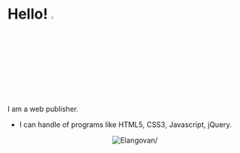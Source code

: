 # Hello! <img src="https://user-images.githubusercontent.com/69137860/99356371-62825180-28ed-11eb-902e-159ca9cb872c.gif" width="8%" height="4%" alt="hello"></img>

I am a web publisher.
* I can handle of programs like HTML5, CSS3, Javascript, jQuery.

<p align="center">
   <img src=https://github-readme-stats.vercel.app/api?username=pasahu13&show_icons=true alt=Elangovan/>
</p>
